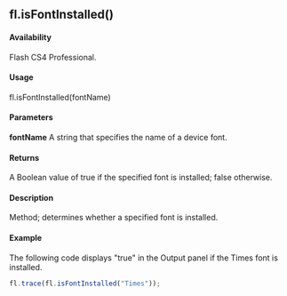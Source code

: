## fl.isFontInstalled()

#### Availability

Flash CS4 Professional.

#### Usage

fl.isFontInstalled(fontName)

#### Parameters

**fontName** A string that specifies the name of a device font.

#### Returns

A Boolean value of true if the specified font is installed; false otherwise.

#### Description

Method; determines whether a specified font is installed.

#### Example

The following code displays "true" in the Output panel if the Times font is installed.
```javascript
fl.trace(fl.isFontInstalled("Times"));
```